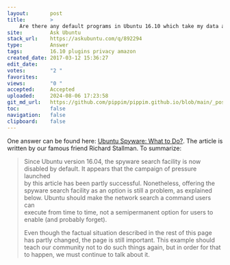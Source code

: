 ```yaml
---
layout:       post
title:        >
    Are there any default programs in Ubuntu 16.10 which take my data and pose a privacy risk?
site:         Ask Ubuntu
stack_url:    https://askubuntu.com/q/892294
type:         Answer
tags:         16.10 plugins privacy amazon
created_date: 2017-03-12 15:36:27
edit_date:    
votes:        "2 "
favorites:    
views:        "0 "
accepted:     Accepted
uploaded:     2024-08-06 17:23:58
git_md_url:   https://github.com/pippim/pippim.github.io/blob/main/_posts/2017/2017-03-12-Are-there-any-default-programs-in-Ubuntu-16.10-which-take-my-data-and-pose-a-privacy-risk_.md
toc:          false
navigation:   false
clipboard:    false
---
```


One answer can be found here: [Ubuntu Spyware: What to Do?][1]. The article is written by our famous friend Richard Stallman. To summarize:

> Since Ubuntu version 16.04, the spyware search facility is now  
> disabled by default. It appears that the campaign of pressure launched  
> by this article has been partly successful. Nonetheless, offering the  
> spyware search facility as an option is still a problem, as explained  
> below. Ubuntu should make the network search a command users can  
> execute from time to time, not a semipermanent option for users to  
> enable (and probably forget).  
>   
> Even though the factual situation described in the rest of this page  
> has partly changed, the page is still important. This example should  
> teach our community not to do such things again, but in order for that  
> to happen, we must continue to talk about it.  




  [1]: https://www.gnu.org/philosophy/ubuntu-spyware.en.html
